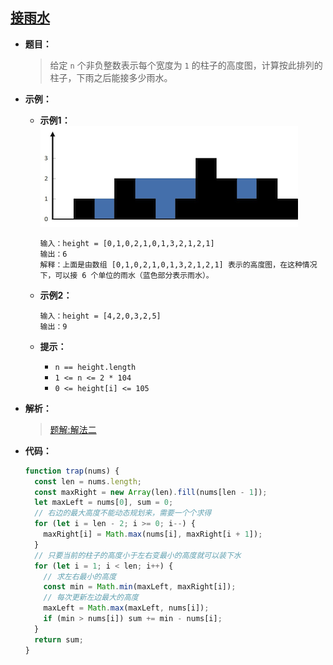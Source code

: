 ## [接雨水](https://leetcode.cn/problems/trapping-rain-water/)

* **题目：**

  >给定 `n` 个非负整数表示每个宽度为 `1` 的柱子的高度图，计算按此排列的柱子，下雨之后能接多少雨水。

* **示例：**

  * **示例1：**<br>![img](10.接雨水.assets/rainwatertrap.png)

    ```
    输入：height = [0,1,0,2,1,0,1,3,2,1,2,1]
    输出：6
    解释：上面是由数组 [0,1,0,2,1,0,1,3,2,1,2,1] 表示的高度图，在这种情况下，可以接 6 个单位的雨水（蓝色部分表示雨水）。 
    ```

  * **示例2：**

    ```
    输入：height = [4,2,0,3,2,5]
    输出：9
    ```

  * **提示：**

    * `n == height.length`
    * `1 <= n <= 2 * 104`
    * `0 <= height[i] <= 105`

* **解析：**

  >[题解:解法二](https://leetcode.cn/problems/trapping-rain-water/solution/xiang-xi-tong-su-de-si-lu-fen-xi-duo-jie-fa-by-w-8/)

* **代码：**

  ```js
  function trap(nums) {
    const len = nums.length;
    const maxRight = new Array(len).fill(nums[len - 1]);
    let maxLeft = nums[0], sum = 0;
    // 右边的最大高度不能动态规划来，需要一个个求得
    for (let i = len - 2; i >= 0; i--) {
      maxRight[i] = Math.max(nums[i], maxRight[i + 1]);
    }
    // 只要当前的柱子的高度小于左右变最小的高度就可以装下水
    for (let i = 1; i < len; i++) {
      // 求左右最小的高度
      const min = Math.min(maxLeft, maxRight[i]);
      // 每次更新左边最大的高度
      maxLeft = Math.max(maxLeft, nums[i]);
      if (min > nums[i]) sum += min - nums[i];
    }
    return sum;
  }
  ```

  